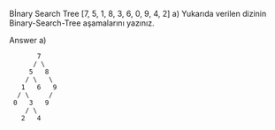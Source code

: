 Bİnary Search Tree
[7, 5, 1, 8, 3, 6, 0, 9, 4, 2]
a) Yukarıda verilen dizinin Binary-Search-Tree aşamalarını yazınız.

Answer a)

           7
          / \
         5   8
        / \   \
       1   6   9
      / \     /
     0   3   9
        / \
       2   4
